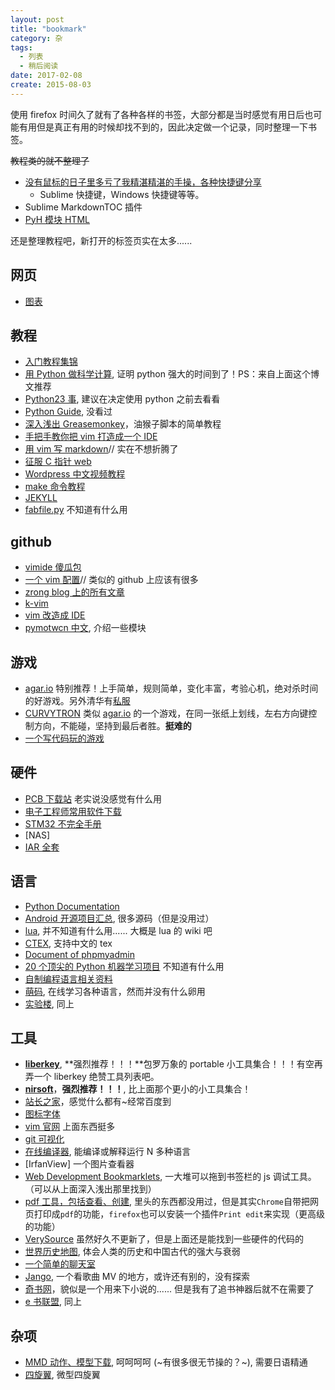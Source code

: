 ```yaml
---
layout: post
title: "bookmark"
category: 杂
tags:
  - 列表
  - 稍后阅读
date: 2017-02-08
create: 2015-08-03
---
```


使用 firefox 时间久了就有了各种各样的书签，大部分都是当时感觉有用日后也可能有用但是真正有用的时候却找不到的，因此决定做一个记录，同时整理一下书签。

~~教程类的就不整理了~~

* [没有鼠标的日子里多亏了我精湛精湛的手操，各种快捷键分享](http://www.cnblogs.com/Wayou/p/shortcuts.html)
    * Sublime 快捷键，Windows 快捷键等等。
* Sublime MarkdownTOC 插件
* [PyH 模块 HTML](http://hanxiaomax.github.io/trans/pyh-chinese-doc/)

还是整理教程吧，新打开的标签页实在太多......
<!-- more -->

## 网页
* [图表](https://formidable.com/open-source/victory/)



## 教程

* [入门教程集锦](http://www.iplaysoft.com/learn-programming-resource.html)
* [用 Python 做科学计算](http://sebug.net/paper/books/scipydoc/), 证明 python 强大的时间到了！PS：来自上面这个博文推荐
* [Python23 事](http://www.cnblogs.com/yuxc/archive/2011/03/24/2029786.html), 建议在决定使用 python 之前去看看
* [Python Guide](http://python-guide.readthedocs.org/en/latest/), 没看过
* [深入浅出 Greasemonkey](http://dig.leiqing.net/)，油猴子脚本的简单教程
* [手把手教你把 vim 打造成一个 IDE](http://blog.csdn.net/wooin/article/details/1858917)
* [用 vim 写 markdown](http://www.furion.info/580.html)// 实在不想折腾了
* [征服 C 指针 web](http://avnpc.com/pages/c-pointer)
* [Wordpress 中文视频教程](http://www.iplaysoft.com/wordpress-tutorial-video.html)
* [make 命令教程](http://www.ruanyifeng.com/blog/2015/02/make.html)
* [JEKYLL](http://jekyll.bootcss.com/)
* [fabfile.py](http://segmentfault.com/a/1190000000494159) 不知道有什么用
## github

* [vimide 傻瓜包](https://code.google.com/p/vimide/)
* [一个 vim 配置](https://github.com/AlloVince/vim-of-allovince)// 类似的 github 上应该有很多
* [zrong blog 上的所有文章](https://github.com/zrong/blog)
* [k-vim](https://github.com/wklken/k-vim)
* [vim 改造成 IDE](http://www.cnblogs.com/zhangsf/archive/2013/06/13/3134409.html)
* [pymotwcn 中文](https://code.google.com/p/pymotwcn/), 介绍一些模块

## 游戏
* [agar.io](http://agar.io/) 特别推荐！上手简单，规则简单，变化丰富，考验心机，绝对杀时间的好游戏。另外清华有[私服](http://fxia.me/agar/)
* [CURVYTRON](http://www.curvytron.com/#/) 类似 [agar.io](http://agar.io/) 的一个游戏，在同一张纸上划线，左右方向键控制方向，不能碰，坚持到最后者胜。**挺难的**
* [一个写代码玩的游戏](http://codecombat.com/play/forest)

## 硬件
* [PCB 下载站](http://www.pcbdown.com/) 老实说没感觉有什么用
* [电子工程师常用软件下载](http://dl.21ic.com/)
* [STM32 不完全手册](http://www.openedv.com/posts/list/250.htm)
* [NAS]
* [IAR 全套](http://pan.baidu.com/s/1kTgeS4J#path=%252FIAR%2520System%252FEWARM%252F%25E5%25AE%2589%25E8%25A3%2585%25E5%258C%2585)

## 语言
* [Python Documentation](https://docs.python.org/2/contents.html)
* [Android 开源项目汇总](https://github.com/Trinea/android-open-project), 很多源码（但是没用过）
* [lua](http://lua-users.org/wiki/), 并不知道有什么用...... 大概是 lua 的 wiki 吧
* [CTEX](http://www.ctex.org/HomePage), 支持中文的 tex
* [Document of phpmyadmin](http://phpmyadmin.readthedocs.org/en/latest/)
* [20 个顶尖的 Python 机器学习项目](http://blog.itmark.net/posts/Machine_Learning_Python_language_20_github.html) 不知道有什么用
* [自制编程语言相关资料](http://avnpc.com/pages/devlang)
* [萌码](http://www.mengma.com/), 在线学习各种语言，然而并没有什么卵用
* [实验楼](www.shiyanlou.com/), 同上

## 工具
* [**liberkey**](http://www.liberkey.com), **强烈推荐！！！**包罗万象的 portable 小工具集合！！！有空再弄一个 liberkey 绝赞工具列表吧。
* [**nirsoft**](http://www.nirsoft.net/)，**强烈推荐！！！**, 比上面那个更小的小工具集合！
* [站长之家](http://www.chinaz.com/)，感觉什么都有~经常百度到
* [图标字体](http://www.bootcss.com/p/font-awesome/)
* [vim 官网](http://www.vim.org/index.php) 上面东西挺多
* [git 可视化](https://code.google.com/p/tortoisegit/)
* [在线编译器](http://ideone.com/), 能编译或解释运行 N 多种语言
* [IrfanView] 一个图片查看器
* [Web Development Bookmarklets](https://www.squarefree.com/bookmarklets/webdevel.html), 一大堆可以拖到书签栏的 js 调试工具。（可以从上面深入浅出那里找到）
* [pdf 工具，包括查看、创建](http://blog.sina.com.cn/s/blog_46dac66f010002a8.html), 里头的东西都没用过，但是其实`Chrome`自带把网页打印成`pdf`的功能，`firefox`也可以安装一个插件`Print edit`来实现（更高级的功能）
* [VerySource](http://www.verysource.com/) 虽然好久不更新了，但是上面还是能找到一些硬件的代码的
* [世界历史地图](http://x768.com/w/main.zh), 体会人类的历史和中国古代的强大与衰弱
* [一个简单的聊天室](http://drrr.com/)
* [Jango](http://www.jango.com), 一个看歌曲 MV 的地方，或许还有别的，没有探索
* [奇书网](http://www.qisuu.com/)，貌似是一个用来下小说的...... 但是我有了追书神器后就不在需要了
* [e 书联盟](http://www.book118.com/), 同上

## 杂项

* [MMD 动作、模型下载](https://bowlroll.net/file/index), 呵呵呵呵 (~有很多很无节操的？~), 需要日语精通
* [四旋翼](http://www.crazepony.com/), 微型四旋翼